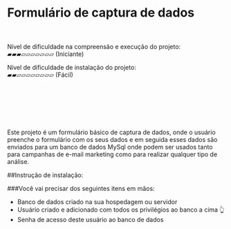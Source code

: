 # Formulário de captura de dados<br><br>

Nível de dificuldade na compreensão e execução do projeto: <br>
▰▰▰▱▱▱▱▱▱▱ (Iniciante)<br/>

Nível de dificuldade de instalação do projeto: <br>
▰▰▱▱▱▱▱▱▱▱ (Fácil)<br/><br/><br><br><br><br><br>

<p>Este projeto é um formulário básico de captura de dados, onde o usuário preenche o formulário com os seus dados e em seguida esses dados são enviados para um banco de dados MySql onde podem ser usados tanto para campanhas de e-mail marketing como para realizar qualquer tipo de análise.</p>

##Instrução de instalação:

###Você vai precisar dos seguintes itens em mãos:

- Banco de dados criado na sua hospedagem ou servidor
- Usuário criado e adicionado com todos os privilégios ao banco a cima 👆
- Senha de acesso deste usuário ao banco de dados
